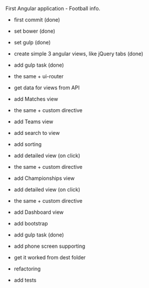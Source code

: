 First Angular application - Football info.

 - first commit (done)
 - set bower (done)
 - set gulp (done)

 - create simple 3 angular views, like jQuery tabs (done)
 - add gulp task (done)
 - the same + ui-router
 - get data for views from API

 - add Matches view
 - the same + custom directive

 - add Teams view
 - add search to view
 - add sorting
 - add detailed view (on click)
 - the same + custom directive

 - add Championships view
 - add detailed view (on click)
 - the same + custom directive

 - add Dashboard view

 - add bootstrap
 - add gulp task (done)
 - add phone screen supporting

 - get it worked from dest folder

 - refactoring
 - add tests